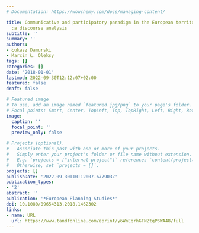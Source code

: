 ```yaml
---
# Documentation: https://wowchemy.com/docs/managing-content/

title: Communicative and participatory paradigm in the European territorial policies
  :a discourse analysis
subtitle: ''
summary: ''
authors:
- Łukasz Damurski
- Marcin Ł. Oleksy
tags: []
categories: []
date: '2018-01-01'
lastmod: 2022-09-30T12:12:07+02:00
featured: false
draft: false

# Featured image
# To use, add an image named `featured.jpg/png` to your page's folder.
# Focal points: Smart, Center, TopLeft, Top, TopRight, Left, Right, BottomLeft, Bottom, BottomRight.
image:
  caption: ''
  focal_point: ''
  preview_only: false

# Projects (optional).
#   Associate this post with one or more of your projects.
#   Simply enter your project's folder or file name without extension.
#   E.g. `projects = ["internal-project"]` references `content/project/deep-learning/index.md`.
#   Otherwise, set `projects = []`.
projects: []
publishDate: '2022-09-30T10:12:07.677903Z'
publication_types:
- '2'
abstract: ''
publication: '*European Planning Studies*'
doi: 10.1080/09654313.2018.1462302
links:
- name: URL
  url: https://www.tandfonline.com/eprint/y6WnEqrhGFNZtgP6WA48/full
---
```

